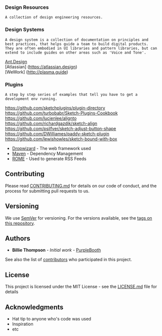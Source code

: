 ### Design Resources

``
A collection of design engineering resources.
``


### Design Systems

``
A design system is a collection of documentation on principles and best practices, that helps guide a team to build digital products. They are often embodied in UI libraries and pattern libraries, but can extend to include guides on other areas such as 'Voice and Tone'.
``

[Ant.Design](https://ant.design)<br>
[Atlassian] (https://atlassian.design) <br>
[WeWork] (http://plasma.guide) <br>


### Plugins

``
A step by step series of examples that tell you have to get a development env running.
``

https://github.com/sketchplugins/plugin-directory<br>
https://github.com/turbobabr/Sketch-Plugins-Cookbook<br>
https://github.com/lucienlee/alignto<br>
https://github.com/richardgazdik/sketch-align<br>
https://github.com/psilfver/sketch-adjust-button-shape<br>
https://github.com/DWilliames/paddy-sketch-plugin<br>
https://github.com/lewishowles/sketch-bound-with-box

* [Dropwizard](http://www.dropwizard.io/1.0.2/docs/) - The web framework used
* [Maven](https://maven.apache.org/) - Dependency Management
* [ROME](https://rometools.github.io/rome/) - Used to generate RSS Feeds

## Contributing

Please read [CONTRIBUTING.md](https://gist.github.com/PurpleBooth/b24679402957c63ec426) for details on our code of conduct, and the process for submitting pull requests to us.

## Versioning

We use [SemVer](http://semver.org/) for versioning. For the versions available, see the [tags on this repository](https://github.com/your/project/tags). 

## Authors

* **Billie Thompson** - *Initial work* - [PurpleBooth](https://github.com/PurpleBooth)

See also the list of [contributors](https://github.com/your/project/contributors) who participated in this project.

## License

This project is licensed under the MIT License - see the [LICENSE.md](LICENSE.md) file for details

## Acknowledgments

* Hat tip to anyone who's code was used
* Inspiration
* etc
